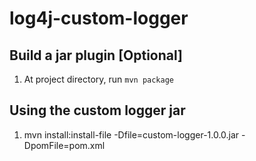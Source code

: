 # log4j-custom-logger

## Build a jar plugin [Optional]
1. At project directory, run ```mvn package```

## Using the custom logger jar 
1. mvn install:install-file -Dfile=custom-logger-1.0.0.jar -DpomFile=pom.xml
